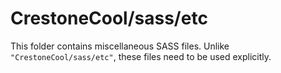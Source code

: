 # CrestoneCool/sass/etc

This folder contains miscellaneous SASS files. Unlike `"CrestoneCool/sass/etc"`, these files
need to be used explicitly.
